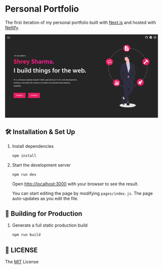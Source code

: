 # Personal Portfolio

The first iteration of my personal portfolio built with [Next.js](https://nextjs.org) and hosted with [Netlify](https://www.netlify.com).

![demo](src/readme_images/demo.png?raw=true)

## :hammer_and_wrench: Installation & Set Up

1. Install dependencies

   ```sh
   npm install
   ```

2. Start the development server

   ```sh
   npm run dev
   ```

   Open [http://localhost:3000](http://localhost:3000) with your browser to see the result.

   You can start editing the page by modifying `pages/index.js`. The page auto-updates as you edit the file.
   
## :rocket: Building for Production

1. Generate a full static production build

   ```sh
   npm run build
   ```
   
## :page_with_curl: LICENSE

The [MIT](LICENSE) License
